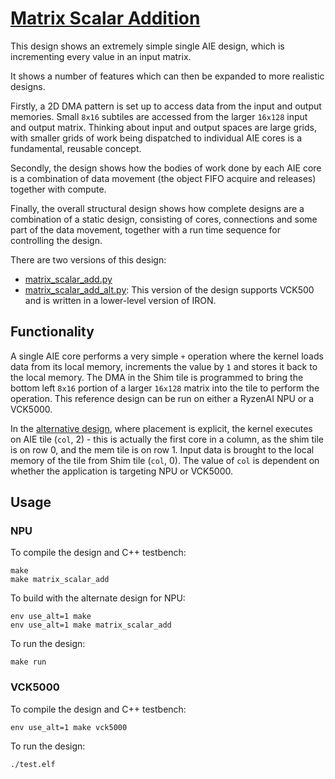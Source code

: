 <!---//===- README.md --------------------------*- Markdown -*-===//
//
// This file is licensed under the Apache License v2.0 with LLVM Exceptions.
// See https://llvm.org/LICENSE.txt for license information.
// SPDX-License-Identifier: Apache-2.0 WITH LLVM-exception
//
// Copyright (C) 2022, Advanced Micro Devices, Inc.
// 
//===----------------------------------------------------------------------===//-->

# <ins>Matrix Scalar Addition</ins>

This design shows an extremely simple single AIE design, which is incrementing every value in an input matrix.

It shows a number of features which can then be expanded to more realistic designs.  

Firstly, a 2D DMA pattern is set up to access data from the input and output memories. Small `8x16` subtiles are accessed from the larger `16x128` input and output matrix.  Thinking about input and output spaces are large grids, with smaller grids of work being dispatched to individual AIE cores is a fundamental, reusable concept.

Secondly, the design shows how the bodies of work done by each AIE core is a combination of data movement (the object FIFO acquire and releases) together with compute.

Finally, the overall structural design shows how complete designs are a combination of a static design, consisting of cores, connections and some part of the data movement, together with a run time sequence for controlling the design.

There are two versions of this design:
* [matrix_scalar_add.py](./matrix_scalar_add.py)
* [matrix_scalar_add_alt.py](./matrix_scalar_add_alt.py): This version of the design supports VCK500 and is written in a lower-level version of IRON.

## Functionality

A single AIE core performs a very simple `+` operation where the kernel loads data from its local memory, increments the value by `1` and stores it back to the local memory. The DMA in the Shim tile is programmed to bring the bottom left `8x16` portion of a larger `16x128` matrix into the tile to perform the operation. This reference design can be run on either a RyzenAI NPU or a VCK5000.

In the [alternative design](./matrix_scalar_add_alt.py), where placement is explicit, the kernel executes on AIE tile (`col`, 2) - this is actually the first core in a column, as the shim tile is on row 0, and the mem tile is on row 1. Input data is brought to the local memory of the tile from Shim tile (`col`, 0). The value of `col` is dependent on whether the application is targeting NPU or VCK5000. 


## Usage

### NPU

To compile the design and C++ testbench:
```shell
make
make matrix_scalar_add
```

To build with the alternate design for NPU:
```shell
env use_alt=1 make
env use_alt=1 make matrix_scalar_add
```

To run the design:

```shell
make run
```

### VCK5000

To compile the design and C++ testbench:
```shell
env use_alt=1 make vck5000
```

To run the design:
```shell
./test.elf
```
